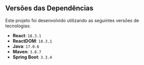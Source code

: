 ## Versões das Dependências

Este projeto foi desenvolvido utilizando as seguintes versões de tecnologias:

- **React**: `18.3.1`
- **ReactDOM**: `18.3.1`
- **Java**: `17.0.6`
- **Maven**: `3.8.7`
- **Spring Boot**: `3.3.4`
